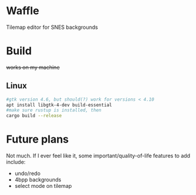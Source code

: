 # Waffle

Tilemap editor for SNES backgrounds

# Build

~~works on my machine~~ 

## Linux

```sh
#gtk version 4.6, but should(?) work for versions < 4.10
apt install libgtk-4-dev build-essential
#make sure rustup is installed, then
cargo build --release
```

# Future plans

Not much. If I ever feel like it, some important/quality-of-life features to add include:

- undo/redo
- 4bpp backgrounds
- select mode on tilemap

